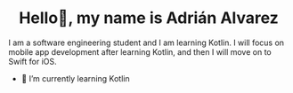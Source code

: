 <div align="center"><h1>Hello👋, my name is Adrián Alvarez</h1></div>
<div>I am a software engineering student and I am learning Kotlin. I will focus on mobile app development after learning Kotlin, and then I will move on to Swift for iOS.</div>

- 🌱 I’m currently learning Kotlin

<!--
**Cordobot/Cordobot** is a ✨ _special_ ✨ repository because its `README.md` (this file) appears on your GitHub profile.

Here are some ideas to get you started:

- 🔭 I’m currently working on ...
- 👯 I’m looking to collaborate on ...
- 🤔 I’m looking for help with ...
- 💬 Ask me about ...
- 📫 How to reach me: ...
- 😄 Pronouns: ...
- ⚡ Fun fact: ...
-->
